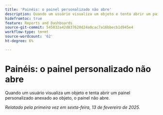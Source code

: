 ```yaml
---
title: 'Painéis: o painel personalizado não abre'
description: Quando um usuário visualiza um objeto e tenta abrir um painel personalizado anexado ao objeto, o painel não abre.
hidefromtoc: true
feature: Reports and Dashboards
source-git-commit: 545032a42d837620d24a0cac7a16bbecb1d945e4
workflow-type: tm+mt
source-wordcount: '62'
ht-degree: 6%

---
```



# Painéis: o painel personalizado não abre

Quando um usuário visualiza um objeto e tenta abrir um painel personalizado anexado ao objeto, o painel não abre.

_Relatado pela primeira vez em sexta-feira, 13 de fevereiro de 2025._
